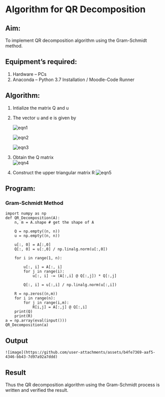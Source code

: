 # Algorithm for QR Decomposition
## Aim:
To implement QR decomposition algorithm using the Gram-Schmidt method.
## Equipment’s required:
1.	Hardware – PCs
2.	Anaconda – Python 3.7 Installation / Moodle-Code Runner
## Algorithm:
1.	Intialize the matrix Q and u
2.	The vector u and e is given by

    ![eqn1](./ex4.jpg)

    ![eqn2](./ex6.jpg)

    ![eqn3](./ex3.jpg)

3.	Obtain the Q matrix   
    ![eqn4](./ex1.jpg)
4.	Construct the upper triangular matrix R
    ![eqn5](./ex2.jpg)



## Program:

### Gram-Schmidt Method
```
import numpy as np
def QR_Decomposition(A):
    n, m = A.shape # get the shape of A

    Q = np.empty((n, n)) 
    u = np.empty((n, n)) 

    u[:, 0] = A[:,0]
    Q[:, 0] = u[:,0] / np.linalg.norm(u[:,0])

    for i in range(1, n):

        u[:, i] = A[:, i]
        for j in range(i):
            u[:, i] -= (A[:,i] @ Q[:,j]) * Q[:,j] 

        Q[:, i] = u[:,i] / np.linalg.norm(u[:,i]) 

    R = np.zeros((n,m))
    for i in range(n):
        for j in range(i,m):
            R[i,j] = A[:,j] @ Q[:,i]
    print(Q)
    print(R)
a = np.array(eval(input()))
QR_Decomposition(a)
```

## Output
```
![image](https://github.com/user-attachments/assets/b4fe7369-aaf5-4346-bb43-7d97a92a7ddd)

```

## Result
Thus the QR decomposition algorithm using the Gram-Schmidt process is written and verified the result.
